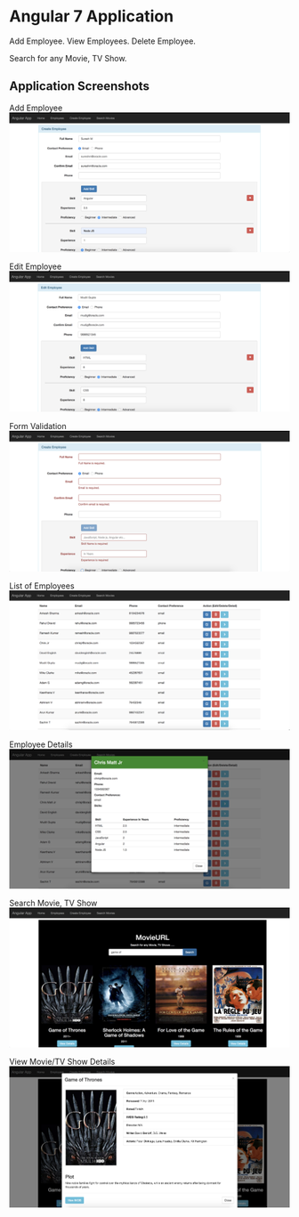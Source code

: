# Angular 7 Application
Add Employee.
View Employees.
Delete Employee.

Search for any Movie, TV Show.

## Application Screenshots

Add Employee
![](images/Angular7_AddEmployee.png)

Edit Employee
![](images/Angular7_EditEmployee.png)

Form Validation
![](images/Angular7_FormValidation.png)

List of Employees
![](images/Angular7_Employees.png)

Employee Details
![](images/Angular7_Employee_Detail.png)

Search Movie, TV Show
![](images/Angular7_OMDBSearch.png)

View Movie/TV Show Details
![](images/Angular7_Movie_TVShow_Detail.png)
